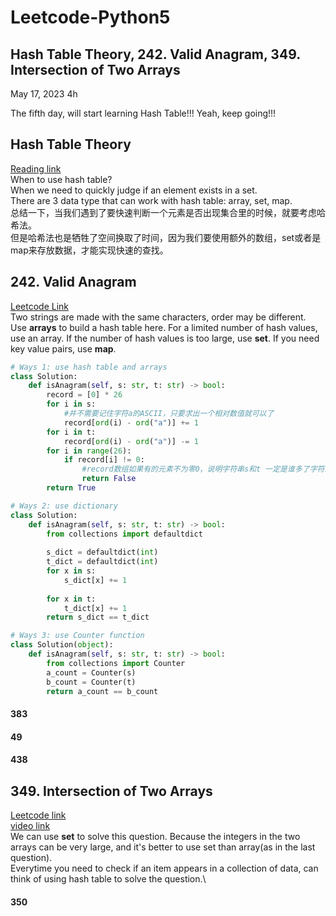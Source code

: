 # Leetcode-Python5
## Hash Table Theory, 242. Valid Anagram, 349. Intersection of Two Arrays

May 17, 2023  4h

The fifth day, will start learning Hash Table!!! Yeah, keep going!!!

## Hash Table Theory
[Reading link](https://github.com/youngyangyang04/leetcode-master/blob/master/problems/%E5%93%88%E5%B8%8C%E8%A1%A8%E7%90%86%E8%AE%BA%E5%9F%BA%E7%A1%80.md)\
When to use hash table?\
When we need to quickly judge if an element exists in a set.\
There are 3 data type that can work with hash table: array, set, map.\
总结一下，当我们遇到了要快速判断一个元素是否出现集合里的时候，就要考虑哈希法。\
但是哈希法也是牺牲了空间换取了时间，因为我们要使用额外的数组，set或者是map来存放数据，才能实现快速的查找。

## 242. Valid Anagram
[Leetcode Link](https://leetcode.com/problems/valid-anagram/)\
Two strings are made with the same characters, order may be different.\
Use **arrays** to build a hash table here. For a limited number of hash values, use an array. If the number of hash values is too large, use **set**. If you need key value pairs, use **map**.
```python
# Ways 1: use hash table and arrays
class Solution:
    def isAnagram(self, s: str, t: str) -> bool:
        record = [0] * 26
        for i in s:
            #并不需要记住字符a的ASCII，只要求出一个相对数值就可以了
            record[ord(i) - ord("a")] += 1
        for i in t:
            record[ord(i) - ord("a")] -= 1
        for i in range(26):
            if record[i] != 0:
                #record数组如果有的元素不为零0，说明字符串s和t 一定是谁多了字符或者谁少了字符。
                return False
        return True
```
```python
# Ways 2: use dictionary
class Solution:
    def isAnagram(self, s: str, t: str) -> bool:
        from collections import defaultdict
        
        s_dict = defaultdict(int)
        t_dict = defaultdict(int)
        for x in s:
            s_dict[x] += 1
        
        for x in t:
            t_dict[x] += 1
        return s_dict == t_dict
```
```python
# Ways 3: use Counter function
class Solution(object):
    def isAnagram(self, s: str, t: str) -> bool:
        from collections import Counter
        a_count = Counter(s)
        b_count = Counter(t)
        return a_count == b_count
```


#### 383
#### 49
#### 438

## 349. Intersection of Two Arrays
[Leetcode link](https://leetcode.com/problems/intersection-of-two-arrays/)\
[video link](https://www.bilibili.com/video/BV1ba411S7wu/?spm_id_from=pageDriver&vd_source=63f26efad0d35bcbb0de794512ac21f3)\
We can use **set** to solve this question. Because the integers in the two arrays can be very large, and it's better to use set than array(as in the last question).\
Everytime you need to check if an item appears in a collection of data, can think of using hash table to solve the question.\


#### 350








